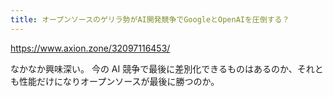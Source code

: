 ```yaml
---
title: オープンソースのゲリラ勢がAI開発競争でGoogleとOpenAIを圧倒する？
---
```


https://www.axion.zone/32097116453/

なかなか興味深い。
今の AI 競争で最後に差別化できるものはあるのか、それとも性能だけになりオープンソースが最後に勝つのか。

